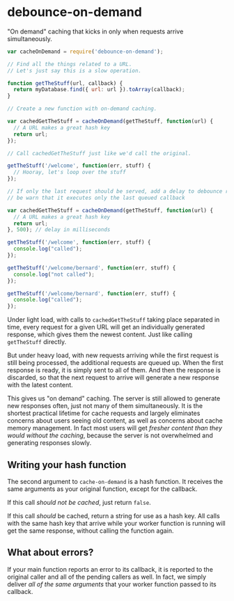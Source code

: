 # debounce-on-demand

"On demand" caching that kicks in only when requests arrive simultaneously.

```javascript
var cacheOnDemand = require('debounce-on-demand');

// Find all the things related to a URL.
// Let's just say this is a slow operation.

function getTheStuff(url, callback) {
  return myDatabase.find({ url: url }).toArray(callback);
}

// Create a new function with on-demand caching.

var cachedGetTheStuff = cacheOnDemand(getTheStuff, function(url) {
  // A URL makes a great hash key
  return url;
});

// Call cachedGetTheStuff just like we'd call the original.

getTheStuff('/welcome', function(err, stuff) {
  // Hooray, let's loop over the stuff
});

// If only the last request should be served, add a delay to debounce requests
// be warn that it executes only the last queued callback

var cachedGetTheStuff = cacheOnDemand(getTheStuff, function(url) {
  // A URL makes a great hash key
  return url;
}, 500); // delay in milliseconds

getTheStuff('/welcome', function(err, stuff) {
  console.log("called");
});

getTheStuff('/welcome/bernard', function(err, stuff) {
  console.log("not called");
});

getTheStuff('/welcome/bernard', function(err, stuff) {
  console.log("called");
});
```

Under light load, with calls to `cachedGetTheStuff` taking place separated in time, every request for a given URL will get an individually generated response, which gives them the newest content. Just like calling `getTheStuff` directly.

But under heavy load, with new requests arriving while the first request is still being processed, the additional requests are queued up. When the first response is ready, it is simply sent to all of them. And then the response is discarded, so that the next request to arrive will generate a new response with the latest content.

This gives us "on demand" caching. The server is still allowed to generate new responses often, just not many of them simultaneously. It is the shortest practical lifetime for cache requests and largely eliminates concerns about users seeing old content, as well as concerns about cache memory management. In fact most users will get *fresher content than they would without the caching*, because the server is not overwhelmed and generating responses slowly.

## Writing your hash function

The second argument to `cache-on-demand` is a hash function. It receives the same arguments as your original function, except for the callback.

If this call *should not be cached*, just return `false`.

If this call *should* be cached, return a string for use as a hash key. All calls with the same hash key that arrive while your worker function is running will get the same response, without calling the function again.

## What about errors?

If your main function reports an error to its callback, it is reported to the original caller and all of the pending callers as well. In fact, we simply deliver *all of the same arguments* that your worker function passed to its callback.

